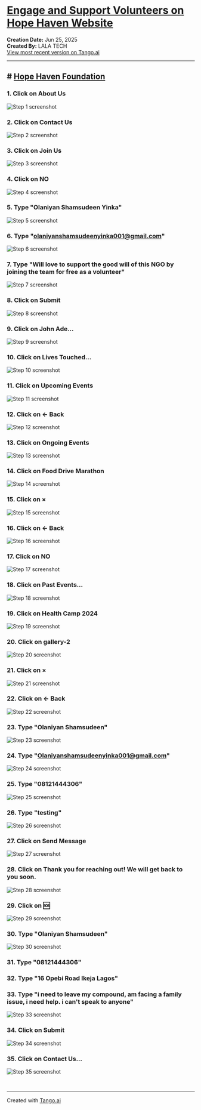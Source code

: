 # [Engage and Support Volunteers on Hope Haven Website](https://app.tango.us/app/workflow/2528958a-9c6d-4f8f-9cb0-38895c8d6929?utm_source=markdown&utm_medium=markdown&utm_campaign=workflow%20export%20links)

__Creation Date:__ Jun 25, 2025  
__Created By:__ LALA TECH  
[View most recent version on Tango.ai](https://app.tango.us/app/workflow/2528958a-9c6d-4f8f-9cb0-38895c8d6929?utm_source=markdown&utm_medium=markdown&utm_campaign=workflow%20export%20links)



***




## # [Hope Haven Foundation](https://hopehavenngo.vercel.app/)


### 1. Click on About Us
![Step 1 screenshot](https://images.tango.us/workflows/2528958a-9c6d-4f8f-9cb0-38895c8d6929/steps/747cb780-8c03-43c4-8e52-5d421a66a3f8/5b7e0484-4386-4e31-ac9c-0b2623c399fd.png?crop=focalpoint&fit=crop&fp-x=0.5724&fp-y=0.0758&fp-z=2.3164&w=1200&border=2%2CF4F2F7&border-radius=8%2C8%2C8%2C8&border-radius-inner=8%2C8%2C8%2C8&blend-align=bottom&blend-mode=normal&blend-x=0&blend-w=1200&blend64=aHR0cHM6Ly9pbWFnZXMudGFuZ28udXMvc3RhdGljL21hZGUtd2l0aC10YW5nby13YXRlcm1hcmstdjIucG5n&mark-x=417&mark-y=31&m64=aHR0cHM6Ly9pbWFnZXMudGFuZ28udXMvc3RhdGljL2JsYW5rLnBuZz9tYXNrPWNvcm5lcnMmYm9yZGVyPTQlMkNGRjc0NDImdz0zNjYmaD0yMjgmZml0PWNyb3AmY29ybmVyLXJhZGl1cz0xMA%3D%3D)


### 2. Click on Contact Us
![Step 2 screenshot](https://images.tango.us/workflows/2528958a-9c6d-4f8f-9cb0-38895c8d6929/steps/b4cef8e2-4278-43e8-95ad-60a527057eaa/4e33c57d-4e02-44c1-880c-11f0d9b99c0a.png?crop=focalpoint&fit=crop&fp-x=0.7472&fp-y=0.0758&fp-z=2.3850&w=1200&border=2%2CF4F2F7&border-radius=8%2C8%2C8%2C8&border-radius-inner=8%2C8%2C8%2C8&blend-align=bottom&blend-mode=normal&blend-x=0&blend-w=1200&blend64=aHR0cHM6Ly9pbWFnZXMudGFuZ28udXMvc3RhdGljL21hZGUtd2l0aC10YW5nby13YXRlcm1hcmstdjIucG5n&mark-x=393&mark-y=32&m64=aHR0cHM6Ly9pbWFnZXMudGFuZ28udXMvc3RhdGljL2JsYW5rLnBuZz9tYXNrPWNvcm5lcnMmYm9yZGVyPTQlMkNGRjc0NDImdz00MTUmaD0yMzUmZml0PWNyb3AmY29ybmVyLXJhZGl1cz0xMA%3D%3D)


### 3. Click on Join Us
![Step 3 screenshot](https://images.tango.us/workflows/2528958a-9c6d-4f8f-9cb0-38895c8d6929/steps/2f3e1405-5cf4-4cbd-9ab7-ad8fce27fdb1/4126bcf7-2678-40d9-a87d-7634d74f1cf7.png?crop=focalpoint&fit=crop&fp-x=0.8880&fp-y=0.0766&fp-z=2.3277&w=1200&border=2%2CF4F2F7&border-radius=8%2C8%2C8%2C8&border-radius-inner=8%2C8%2C8%2C8&blend-align=bottom&blend-mode=normal&blend-x=0&blend-w=1200&blend64=aHR0cHM6Ly9pbWFnZXMudGFuZ28udXMvc3RhdGljL21hZGUtd2l0aC10YW5nby13YXRlcm1hcmstdjIucG5n&mark-x=676&mark-y=23&m64=aHR0cHM6Ly9pbWFnZXMudGFuZ28udXMvc3RhdGljL2JsYW5rLnBuZz9tYXNrPWNvcm5lcnMmYm9yZGVyPTQlMkNGRjc0NDImdz00MjImaD0yNDkmZml0PWNyb3AmY29ybmVyLXJhZGl1cz0xMA%3D%3D)


### 4. Click on NO
![Step 4 screenshot](https://images.tango.us/workflows/2528958a-9c6d-4f8f-9cb0-38895c8d6929/steps/11079a5f-7ebf-475f-bb25-2b8b58e8ce36/17e4e837-b747-4f71-840a-edeabe435fac.png?crop=focalpoint&fit=crop&fp-x=0.5557&fp-y=0.5648&fp-z=2.4607&w=1200&border=2%2CF4F2F7&border-radius=8%2C8%2C8%2C8&border-radius-inner=8%2C8%2C8%2C8&blend-align=bottom&blend-mode=normal&blend-x=0&blend-w=1200&blend64=aHR0cHM6Ly9pbWFnZXMudGFuZ28udXMvc3RhdGljL21hZGUtd2l0aC10YW5nby13YXRlcm1hcmstdjIucG5n&mark-x=443&mark-y=328&m64=aHR0cHM6Ly9pbWFnZXMudGFuZ28udXMvc3RhdGljL2JsYW5rLnBuZz9tYXNrPWNvcm5lcnMmYm9yZGVyPTQlMkNGRjc0NDImdz0zMTQmaD0xNzEmZml0PWNyb3AmY29ybmVyLXJhZGl1cz0xMA%3D%3D)


### 5. Type "Olaniyan Shamsudeen Yinka"
![Step 5 screenshot](https://images.tango.us/workflows/2528958a-9c6d-4f8f-9cb0-38895c8d6929/steps/f7c56721-a149-4f0b-8dd8-f2016ff5bd1c/aba13d80-97b5-4a79-8c4a-bf4568031ed0.png?crop=focalpoint&fit=crop&fp-x=0.4924&fp-y=0.3461&fp-z=1.8140&w=1200&border=2%2CF4F2F7&border-radius=8%2C8%2C8%2C8&border-radius-inner=8%2C8%2C8%2C8&blend-align=bottom&blend-mode=normal&blend-x=0&blend-w=1200&blend64=aHR0cHM6Ly9pbWFnZXMudGFuZ28udXMvc3RhdGljL21hZGUtd2l0aC10YW5nby13YXRlcm1hcmstdjIucG5n&mark-x=327&mark-y=351&m64=aHR0cHM6Ly9pbWFnZXMudGFuZ28udXMvc3RhdGljL2JsYW5rLnBuZz9tYXNrPWNvcm5lcnMmYm9yZGVyPTQlMkNGRjc0NDImdz01NDcmaD0xMjQmZml0PWNyb3AmY29ybmVyLXJhZGl1cz0xMA%3D%3D)


### 6. Type "olaniyanshamsudeenyinka001@gmail.com"
![Step 6 screenshot](https://images.tango.us/workflows/2528958a-9c6d-4f8f-9cb0-38895c8d6929/steps/aaa43f46-a788-4e2a-9707-5ec35c7d7b42/951d3531-6a3f-4ef6-a758-9d007e4da7b2.png?crop=focalpoint&fit=crop&fp-x=0.4924&fp-y=0.4404&fp-z=1.8140&w=1200&border=2%2CF4F2F7&border-radius=8%2C8%2C8%2C8&border-radius-inner=8%2C8%2C8%2C8&blend-align=bottom&blend-mode=normal&blend-x=0&blend-w=1200&blend64=aHR0cHM6Ly9pbWFnZXMudGFuZ28udXMvc3RhdGljL21hZGUtd2l0aC10YW5nby13YXRlcm1hcmstdjIucG5n&mark-x=327&mark-y=351&m64=aHR0cHM6Ly9pbWFnZXMudGFuZ28udXMvc3RhdGljL2JsYW5rLnBuZz9tYXNrPWNvcm5lcnMmYm9yZGVyPTQlMkNGRjc0NDImdz01NDcmaD0xMjQmZml0PWNyb3AmY29ybmVyLXJhZGl1cz0xMA%3D%3D)


### 7. Type "Will love to support the good will of this NGO by joining the team for free as a volunteer"
![Step 7 screenshot](https://images.tango.us/workflows/2528958a-9c6d-4f8f-9cb0-38895c8d6929/steps/a0504ead-c3b1-49c9-a2bb-31eae622a6b5/8adc0459-0fe4-4e64-af1f-27271e985f6f.png?crop=focalpoint&fit=crop&fp-x=0.4924&fp-y=0.5700&fp-z=1.8140&w=1200&border=2%2CF4F2F7&border-radius=8%2C8%2C8%2C8&border-radius-inner=8%2C8%2C8%2C8&blend-align=bottom&blend-mode=normal&blend-x=0&blend-w=1200&blend64=aHR0cHM6Ly9pbWFnZXMudGFuZ28udXMvc3RhdGljL21hZGUtd2l0aC10YW5nby13YXRlcm1hcmstdjIucG5n&mark-x=327&mark-y=298&m64=aHR0cHM6Ly9pbWFnZXMudGFuZ28udXMvc3RhdGljL2JsYW5rLnBuZz9tYXNrPWNvcm5lcnMmYm9yZGVyPTQlMkNGRjc0NDImdz01NDcmaD0yMjkmZml0PWNyb3AmY29ybmVyLXJhZGl1cz0xMA%3D%3D)


### 8. Click on Submit
![Step 8 screenshot](https://images.tango.us/workflows/2528958a-9c6d-4f8f-9cb0-38895c8d6929/steps/53d1a526-ba84-4980-bad1-1ca4f98c94db/ca655363-fd3c-4c01-b82b-599214025e7a.png?crop=focalpoint&fit=crop&fp-x=0.4924&fp-y=0.7194&fp-z=1.8140&w=1200&border=2%2CF4F2F7&border-radius=8%2C8%2C8%2C8&border-radius-inner=8%2C8%2C8%2C8&blend-align=bottom&blend-mode=normal&blend-x=0&blend-w=1200&blend64=aHR0cHM6Ly9pbWFnZXMudGFuZ28udXMvc3RhdGljL21hZGUtd2l0aC10YW5nby13YXRlcm1hcmstdjIucG5n&mark-x=327&mark-y=341&m64=aHR0cHM6Ly9pbWFnZXMudGFuZ28udXMvc3RhdGljL2JsYW5rLnBuZz9tYXNrPWNvcm5lcnMmYm9yZGVyPTQlMkNGRjc0NDImdz01NDcmaD0xNDMmZml0PWNyb3AmY29ybmVyLXJhZGl1cz0xMA%3D%3D)


### 9. Click on John Ade…
![Step 9 screenshot](https://images.tango.us/workflows/2528958a-9c6d-4f8f-9cb0-38895c8d6929/steps/99bfa534-51c0-40de-b35f-ecd5d4fa38ec/5ef141d4-9d07-4f62-8065-c60482aa9877.png?crop=focalpoint&fit=crop&fp-x=0.3171&fp-y=0.4411&fp-z=1.8832&w=1200&border=2%2CF4F2F7&border-radius=8%2C8%2C8%2C8&border-radius-inner=8%2C8%2C8%2C8&blend-align=bottom&blend-mode=normal&blend-x=0&blend-w=1200&blend64=aHR0cHM6Ly9pbWFnZXMudGFuZ28udXMvc3RhdGljL21hZGUtd2l0aC10YW5nby13YXRlcm1hcmstdjIucG5n&mark-x=339&mark-y=295&m64=aHR0cHM6Ly9pbWFnZXMudGFuZ28udXMvc3RhdGljL2JsYW5rLnBuZz9tYXNrPWNvcm5lcnMmYm9yZGVyPTQlMkNGRjc0NDImdz01MjImaD0yMzYmZml0PWNyb3AmY29ybmVyLXJhZGl1cz0xMA%3D%3D)


### 10. Click on Lives Touched…
![Step 10 screenshot](https://images.tango.us/workflows/2528958a-9c6d-4f8f-9cb0-38895c8d6929/steps/524d225d-9008-4a67-b4d7-97efc8287f19/be923018-6646-460c-8a2d-0bbe0e9a0424.png?crop=focalpoint&fit=crop&fp-x=0.4924&fp-y=0.6274&fp-z=1.0967&w=1200&border=2%2CF4F2F7&border-radius=8%2C8%2C8%2C8&border-radius-inner=8%2C8%2C8%2C8&blend-align=bottom&blend-mode=normal&blend-x=0&blend-w=1200&blend64=aHR0cHM6Ly9pbWFnZXMudGFuZ28udXMvc3RhdGljL21hZGUtd2l0aC10YW5nby13YXRlcm1hcmstdjIucG5n&mark-x=68&mark-y=156&m64=aHR0cHM6Ly9pbWFnZXMudGFuZ28udXMvc3RhdGljL2JsYW5rLnBuZz9tYXNrPWNvcm5lcnMmYm9yZGVyPTQlMkNGRjc0NDImdz0xMDY0Jmg9NjY0JmZpdD1jcm9wJmNvcm5lci1yYWRpdXM9MTA%3D)


### 11. Click on Upcoming Events
![Step 11 screenshot](https://images.tango.us/workflows/2528958a-9c6d-4f8f-9cb0-38895c8d6929/steps/5c56d1c4-49ce-4d65-ac7c-18d1973d6791/4518a0c8-1ef7-404d-9fdb-44014f24c010.png?crop=focalpoint&fit=crop&fp-x=0.1960&fp-y=0.4300&fp-z=1.8308&w=1200&border=2%2CF4F2F7&border-radius=8%2C8%2C8%2C8&border-radius-inner=8%2C8%2C8%2C8&blend-align=bottom&blend-mode=normal&blend-x=0&blend-w=1200&blend64=aHR0cHM6Ly9pbWFnZXMudGFuZ28udXMvc3RhdGljL21hZGUtd2l0aC10YW5nby13YXRlcm1hcmstdjIucG5n&mark-x=160&mark-y=266&m64=aHR0cHM6Ly9pbWFnZXMudGFuZ28udXMvc3RhdGljL2JsYW5rLnBuZz9tYXNrPWNvcm5lcnMmYm9yZGVyPTQlMkNGRjc0NDImdz01NDEmaD0yOTQmZml0PWNyb3AmY29ybmVyLXJhZGl1cz0xMA%3D%3D)


### 12. Click on ← Back
![Step 12 screenshot](https://images.tango.us/workflows/2528958a-9c6d-4f8f-9cb0-38895c8d6929/steps/8e1eea72-a01f-4592-8d59-bfd63d0444d7/c0701fda-ae52-4cc2-b0bb-fe6434b032ff.png?crop=focalpoint&fit=crop&fp-x=0.0775&fp-y=0.3652&fp-z=2.6741&w=1200&border=2%2CF4F2F7&border-radius=8%2C8%2C8%2C8&border-radius-inner=8%2C8%2C8%2C8&blend-align=bottom&blend-mode=normal&blend-x=0&blend-w=1200&blend64=aHR0cHM6Ly9pbWFnZXMudGFuZ28udXMvc3RhdGljL21hZGUtd2l0aC10YW5nby13YXRlcm1hcmstdjIucG5n&mark-x=130&mark-y=357&m64=aHR0cHM6Ly9pbWFnZXMudGFuZ28udXMvc3RhdGljL2JsYW5rLnBuZz9tYXNrPWNvcm5lcnMmYm9yZGVyPTQlMkNGRjc0NDImdz0yMzcmaD0xMTEmZml0PWNyb3AmY29ybmVyLXJhZGl1cz0xMA%3D%3D)


### 13. Click on Ongoing Events
![Step 13 screenshot](https://images.tango.us/workflows/2528958a-9c6d-4f8f-9cb0-38895c8d6929/steps/b76e4bcc-8b06-494c-a7e9-7757d4acd5ea/b81a53e0-8e76-4385-b045-13651e1a1a9b.png?crop=focalpoint&fit=crop&fp-x=0.5000&fp-y=0.4492&fp-z=1.8308&w=1200&border=2%2CF4F2F7&border-radius=8%2C8%2C8%2C8&border-radius-inner=8%2C8%2C8%2C8&blend-align=bottom&blend-mode=normal&blend-x=0&blend-w=1200&blend64=aHR0cHM6Ly9pbWFnZXMudGFuZ28udXMvc3RhdGljL21hZGUtd2l0aC10YW5nby13YXRlcm1hcmstdjIucG5n&mark-x=330&mark-y=266&m64=aHR0cHM6Ly9pbWFnZXMudGFuZ28udXMvc3RhdGljL2JsYW5rLnBuZz9tYXNrPWNvcm5lcnMmYm9yZGVyPTQlMkNGRjc0NDImdz01NDEmaD0yOTQmZml0PWNyb3AmY29ybmVyLXJhZGl1cz0xMA%3D%3D)


### 14. Click on Food Drive Marathon
![Step 14 screenshot](https://images.tango.us/workflows/2528958a-9c6d-4f8f-9cb0-38895c8d6929/steps/a8576aaa-61e7-4c3d-a9c5-5bcfd5211817/1e579495-b1b9-45a4-916f-a987ceadec01.png?crop=focalpoint&fit=crop&fp-x=0.5000&fp-y=0.6082&fp-z=1.8376&w=1200&border=2%2CF4F2F7&border-radius=8%2C8%2C8%2C8&border-radius-inner=8%2C8%2C8%2C8&blend-align=bottom&blend-mode=normal&blend-x=0&blend-w=1200&blend64=aHR0cHM6Ly9pbWFnZXMudGFuZ28udXMvc3RhdGljL21hZGUtd2l0aC10YW5nby13YXRlcm1hcmstdjIucG5n&mark-x=331&mark-y=279&m64=aHR0cHM6Ly9pbWFnZXMudGFuZ28udXMvc3RhdGljL2JsYW5rLnBuZz9tYXNrPWNvcm5lcnMmYm9yZGVyPTQlMkNGRjc0NDImdz01MzgmaD0yNjgmZml0PWNyb3AmY29ybmVyLXJhZGl1cz0xMA%3D%3D)


### 15. Click on ×
![Step 15 screenshot](https://images.tango.us/workflows/2528958a-9c6d-4f8f-9cb0-38895c8d6929/steps/e7af8032-e607-41f6-87b6-ac8f011e60b6/6c4e059b-7b41-4589-8401-616f306aab6a.png?crop=focalpoint&fit=crop&fp-x=0.7183&fp-y=0.3829&fp-z=2.7412&w=1200&border=2%2CF4F2F7&border-radius=8%2C8%2C8%2C8&border-radius-inner=8%2C8%2C8%2C8&blend-align=bottom&blend-mode=normal&blend-x=0&blend-w=1200&blend64=aHR0cHM6Ly9pbWFnZXMudGFuZ28udXMvc3RhdGljL21hZGUtd2l0aC10YW5nby13YXRlcm1hcmstdjIucG5n&mark-x=563&mark-y=339&m64=aHR0cHM6Ly9pbWFnZXMudGFuZ28udXMvc3RhdGljL2JsYW5rLnBuZz9tYXNrPWNvcm5lcnMmYm9yZGVyPTQlMkNGRjc0NDImdz03MyZoPTE0NyZmaXQ9Y3JvcCZjb3JuZXItcmFkaXVzPTEw)


### 16. Click on ← Back
![Step 16 screenshot](https://images.tango.us/workflows/2528958a-9c6d-4f8f-9cb0-38895c8d6929/steps/98afbe33-3fcd-4f3d-8ed6-58edcbe74dd7/25ae3fac-39d0-477b-8570-3eb9d95701e8.png?crop=focalpoint&fit=crop&fp-x=0.0775&fp-y=0.3652&fp-z=2.6741&w=1200&border=2%2CF4F2F7&border-radius=8%2C8%2C8%2C8&border-radius-inner=8%2C8%2C8%2C8&blend-align=bottom&blend-mode=normal&blend-x=0&blend-w=1200&blend64=aHR0cHM6Ly9pbWFnZXMudGFuZ28udXMvc3RhdGljL21hZGUtd2l0aC10YW5nby13YXRlcm1hcmstdjIucG5n&mark-x=130&mark-y=357&m64=aHR0cHM6Ly9pbWFnZXMudGFuZ28udXMvc3RhdGljL2JsYW5rLnBuZz9tYXNrPWNvcm5lcnMmYm9yZGVyPTQlMkNGRjc0NDImdz0yMzcmaD0xMTEmZml0PWNyb3AmY29ybmVyLXJhZGl1cz0xMA%3D%3D)


### 17. Click on NO
![Step 17 screenshot](https://images.tango.us/workflows/2528958a-9c6d-4f8f-9cb0-38895c8d6929/steps/ef96eccc-9a3d-4b63-8b60-06ae449155a8/2b15d7ee-1c46-4433-8ad8-23121b0abe23.png?crop=focalpoint&fit=crop&fp-x=0.5557&fp-y=0.5648&fp-z=2.4607&w=1200&border=2%2CF4F2F7&border-radius=8%2C8%2C8%2C8&border-radius-inner=8%2C8%2C8%2C8&blend-align=bottom&blend-mode=normal&blend-x=0&blend-w=1200&blend64=aHR0cHM6Ly9pbWFnZXMudGFuZ28udXMvc3RhdGljL21hZGUtd2l0aC10YW5nby13YXRlcm1hcmstdjIucG5n&mark-x=443&mark-y=328&m64=aHR0cHM6Ly9pbWFnZXMudGFuZ28udXMvc3RhdGljL2JsYW5rLnBuZz9tYXNrPWNvcm5lcnMmYm9yZGVyPTQlMkNGRjc0NDImdz0zMTQmaD0xNzEmZml0PWNyb3AmY29ybmVyLXJhZGl1cz0xMA%3D%3D)


### 18. Click on Past Events…
![Step 18 screenshot](https://images.tango.us/workflows/2528958a-9c6d-4f8f-9cb0-38895c8d6929/steps/c4116763-8e88-4d80-9eec-e888c417fd9b/6a0c0c3c-df7f-4000-a5a0-df6c5935ee51.png?crop=focalpoint&fit=crop&fp-x=0.8045&fp-y=0.5287&fp-z=1.4761&w=1200&border=2%2CF4F2F7&border-radius=8%2C8%2C8%2C8&border-radius-inner=8%2C8%2C8%2C8&blend-align=bottom&blend-mode=normal&blend-x=0&blend-w=1200&blend64=aHR0cHM6Ly9pbWFnZXMudGFuZ28udXMvc3RhdGljL21hZGUtd2l0aC10YW5nby13YXRlcm1hcmstdjIucG5n&mark-x=606&mark-y=162&m64=aHR0cHM6Ly9pbWFnZXMudGFuZ28udXMvc3RhdGljL2JsYW5rLnBuZz9tYXNrPWNvcm5lcnMmYm9yZGVyPTQlMkNGRjc0NDImdz00OTUmaD01MDImZml0PWNyb3AmY29ybmVyLXJhZGl1cz0xMA%3D%3D)


### 19. Click on Health Camp 2024
![Step 19 screenshot](https://images.tango.us/workflows/2528958a-9c6d-4f8f-9cb0-38895c8d6929/steps/73a36eba-5d32-494a-bdd3-a86320efc12b/3cd56e48-3f46-4c2d-9ece-b62730c8b384.png?crop=focalpoint&fit=crop&fp-x=0.2042&fp-y=0.3638&fp-z=1.8376&w=1200&border=2%2CF4F2F7&border-radius=8%2C8%2C8%2C8&border-radius-inner=8%2C8%2C8%2C8&blend-align=bottom&blend-mode=normal&blend-x=0&blend-w=1200&blend64=aHR0cHM6Ly9pbWFnZXMudGFuZ28udXMvc3RhdGljL21hZGUtd2l0aC10YW5nby13YXRlcm1hcmstdjIucG5n&mark-x=181&mark-y=279&m64=aHR0cHM6Ly9pbWFnZXMudGFuZ28udXMvc3RhdGljL2JsYW5rLnBuZz9tYXNrPWNvcm5lcnMmYm9yZGVyPTQlMkNGRjc0NDImdz01MzgmaD0yNjgmZml0PWNyb3AmY29ybmVyLXJhZGl1cz0xMA%3D%3D)


### 20. Click on gallery-2
![Step 20 screenshot](https://images.tango.us/workflows/2528958a-9c6d-4f8f-9cb0-38895c8d6929/steps/5a543378-0603-458d-8ccf-13528e4cd872/c3bf3a53-533e-4ff3-9137-5ec46f2f8e0d.png?crop=focalpoint&fit=crop&fp-x=0.4853&fp-y=0.7290&fp-z=1.2155&w=1200&border=2%2CF4F2F7&border-radius=8%2C8%2C8%2C8&border-radius-inner=8%2C8%2C8%2C8&blend-align=bottom&blend-mode=normal&blend-x=0&blend-w=1200&blend64=aHR0cHM6Ly9pbWFnZXMudGFuZ28udXMvc3RhdGljL21hZGUtd2l0aC10YW5nby13YXRlcm1hcmstdjIucG5n&mark-x=151&mark-y=288&m64=aHR0cHM6Ly9pbWFnZXMudGFuZ28udXMvc3RhdGljL2JsYW5rLnBuZz9tYXNrPWNvcm5lcnMmYm9yZGVyPTQlMkNGRjc0NDImdz04OTkmaD01MzImZml0PWNyb3AmY29ybmVyLXJhZGl1cz0xMA%3D%3D)


### 21. Click on ×
![Step 21 screenshot](https://images.tango.us/workflows/2528958a-9c6d-4f8f-9cb0-38895c8d6929/steps/366b9973-a629-4b49-9fb1-7911555e154f/36b1fa83-c4f2-4748-a140-5022b48d2998.png?crop=focalpoint&fit=crop&fp-x=0.8024&fp-y=0.0825&fp-z=2.7412&w=1200&border=2%2CF4F2F7&border-radius=8%2C8%2C8%2C8&border-radius-inner=8%2C8%2C8%2C8&blend-align=bottom&blend-mode=normal&blend-x=0&blend-w=1200&blend64=aHR0cHM6Ly9pbWFnZXMudGFuZ28udXMvc3RhdGljL21hZGUtd2l0aC10YW5nby13YXRlcm1hcmstdjIucG5n&mark-x=563&mark-y=113&m64=aHR0cHM6Ly9pbWFnZXMudGFuZ28udXMvc3RhdGljL2JsYW5rLnBuZz9tYXNrPWNvcm5lcnMmYm9yZGVyPTQlMkNGRjc0NDImdz03MyZoPTE0NyZmaXQ9Y3JvcCZjb3JuZXItcmFkaXVzPTEw)


### 22. Click on ← Back
![Step 22 screenshot](https://images.tango.us/workflows/2528958a-9c6d-4f8f-9cb0-38895c8d6929/steps/e162ba5a-6b8b-47d6-a2a2-7be5bc9d4f11/c367f873-e35b-4cc6-96c2-19b8eb951c4b.png?crop=focalpoint&fit=crop&fp-x=0.0775&fp-y=0.3859&fp-z=2.6741&w=1200&border=2%2CF4F2F7&border-radius=8%2C8%2C8%2C8&border-radius-inner=8%2C8%2C8%2C8&blend-align=bottom&blend-mode=normal&blend-x=0&blend-w=1200&blend64=aHR0cHM6Ly9pbWFnZXMudGFuZ28udXMvc3RhdGljL21hZGUtd2l0aC10YW5nby13YXRlcm1hcmstdjIucG5n&mark-x=130&mark-y=357&m64=aHR0cHM6Ly9pbWFnZXMudGFuZ28udXMvc3RhdGljL2JsYW5rLnBuZz9tYXNrPWNvcm5lcnMmYm9yZGVyPTQlMkNGRjc0NDImdz0yMzcmaD0xMTEmZml0PWNyb3AmY29ybmVyLXJhZGl1cz0xMA%3D%3D)


### 23. Type "Olaniyan Shamsudeen"
![Step 23 screenshot](https://images.tango.us/workflows/2528958a-9c6d-4f8f-9cb0-38895c8d6929/steps/3767fc8c-01e9-4616-a31c-4c1b55d79c57/de7172a1-a798-4ab4-bd83-3c4757c8d3d8.png?crop=focalpoint&fit=crop&fp-x=0.6211&fp-y=0.3741&fp-z=2.1550&w=1200&border=2%2CF4F2F7&border-radius=8%2C8%2C8%2C8&border-radius-inner=8%2C8%2C8%2C8&blend-align=bottom&blend-mode=normal&blend-x=0&blend-w=1200&blend64=aHR0cHM6Ly9pbWFnZXMudGFuZ28udXMvc3RhdGljL21hZGUtd2l0aC10YW5nby13YXRlcm1hcmstdjIucG5n&mark-x=380&mark-y=339&m64=aHR0cHM6Ly9pbWFnZXMudGFuZ28udXMvc3RhdGljL2JsYW5rLnBuZz9tYXNrPWNvcm5lcnMmYm9yZGVyPTQlMkNGRjc0NDImdz00NDAmaD0xNDcmZml0PWNyb3AmY29ybmVyLXJhZGl1cz0xMA%3D%3D)


### 24. Type "Olaniyanshamsudeenyinka001@gmail.com"
![Step 24 screenshot](https://images.tango.us/workflows/2528958a-9c6d-4f8f-9cb0-38895c8d6929/steps/69871d18-789d-45b4-b315-2da4cf923994/8585ded7-34fd-4e13-864f-bdbf19fbe827.png?crop=focalpoint&fit=crop&fp-x=0.7943&fp-y=0.3741&fp-z=2.6146&w=1200&border=2%2CF4F2F7&border-radius=8%2C8%2C8%2C8&border-radius-inner=8%2C8%2C8%2C8&blend-align=bottom&blend-mode=normal&blend-x=0&blend-w=1200&blend64=aHR0cHM6Ly9pbWFnZXMudGFuZ28udXMvc3RhdGljL21hZGUtd2l0aC10YW5nby13YXRlcm1hcmstdjIucG5n&mark-x=333&mark-y=324&m64=aHR0cHM6Ly9pbWFnZXMudGFuZ28udXMvc3RhdGljL2JsYW5rLnBuZz9tYXNrPWNvcm5lcnMmYm9yZGVyPTQlMkNGRjc0NDImdz01MzQmaD0xNzgmZml0PWNyb3AmY29ybmVyLXJhZGl1cz0xMA%3D%3D)


### 25. Type "08121444306"
![Step 25 screenshot](https://images.tango.us/workflows/2528958a-9c6d-4f8f-9cb0-38895c8d6929/steps/af73014f-cb63-4cc8-bff0-c435bbf9629c/8db5d09e-57e1-4370-b276-c8ffbcb86ee9.png?crop=focalpoint&fit=crop&fp-x=0.7082&fp-y=0.4639&fp-z=2.1550&w=1200&border=2%2CF4F2F7&border-radius=8%2C8%2C8%2C8&border-radius-inner=8%2C8%2C8%2C8&blend-align=bottom&blend-mode=normal&blend-x=0&blend-w=1200&blend64=aHR0cHM6Ly9pbWFnZXMudGFuZ28udXMvc3RhdGljL21hZGUtd2l0aC10YW5nby13YXRlcm1hcmstdjIucG5n&mark-x=155&mark-y=339&m64=aHR0cHM6Ly9pbWFnZXMudGFuZ28udXMvc3RhdGljL2JsYW5rLnBuZz9tYXNrPWNvcm5lcnMmYm9yZGVyPTQlMkNGRjc0NDImdz04OTEmaD0xNDcmZml0PWNyb3AmY29ybmVyLXJhZGl1cz0xMA%3D%3D)


### 26. Type "testing"
![Step 26 screenshot](https://images.tango.us/workflows/2528958a-9c6d-4f8f-9cb0-38895c8d6929/steps/6979b6ea-840a-43e9-bcca-b9b7397c8188/3d3e35bd-4c51-495e-8dbd-a27e7f509627.png?crop=focalpoint&fit=crop&fp-x=0.7082&fp-y=0.6068&fp-z=2.0514&w=1200&border=2%2CF4F2F7&border-radius=8%2C8%2C8%2C8&border-radius-inner=8%2C8%2C8%2C8&blend-align=bottom&blend-mode=normal&blend-x=0&blend-w=1200&blend64=aHR0cHM6Ly9pbWFnZXMudGFuZ28udXMvc3RhdGljL21hZGUtd2l0aC10YW5nby13YXRlcm1hcmstdjIucG5n&mark-x=176&mark-y=253&m64=aHR0cHM6Ly9pbWFnZXMudGFuZ28udXMvc3RhdGljL2JsYW5rLnBuZz9tYXNrPWNvcm5lcnMmYm9yZGVyPTQlMkNGRjc0NDImdz04NDgmaD0zMTkmZml0PWNyb3AmY29ybmVyLXJhZGl1cz0xMA%3D%3D)


### 27. Click on Send Message
![Step 27 screenshot](https://images.tango.us/workflows/2528958a-9c6d-4f8f-9cb0-38895c8d6929/steps/7d64702e-2857-4136-80fc-56d767eafedf/c83f195a-7d29-4095-9b86-e02e3383b4d2.png?crop=focalpoint&fit=crop&fp-x=0.7082&fp-y=0.7592&fp-z=2.1550&w=1200&border=2%2CF4F2F7&border-radius=8%2C8%2C8%2C8&border-radius-inner=8%2C8%2C8%2C8&blend-align=bottom&blend-mode=normal&blend-x=0&blend-w=1200&blend64=aHR0cHM6Ly9pbWFnZXMudGFuZ28udXMvc3RhdGljL21hZGUtd2l0aC10YW5nby13YXRlcm1hcmstdjIucG5n&mark-x=155&mark-y=335&m64=aHR0cHM6Ly9pbWFnZXMudGFuZ28udXMvc3RhdGljL2JsYW5rLnBuZz9tYXNrPWNvcm5lcnMmYm9yZGVyPTQlMkNGRjc0NDImdz04OTEmaD0xNTUmZml0PWNyb3AmY29ybmVyLXJhZGl1cz0xMA%3D%3D)


### 28. Click on Thank you for reaching out! We will get back to you soon.
![Step 28 screenshot](https://images.tango.us/workflows/2528958a-9c6d-4f8f-9cb0-38895c8d6929/steps/e83bdec0-fd50-4a44-a235-549a6ad811f5/fc498245-6fe7-4497-8b5e-5c619591a64e.png?crop=focalpoint&fit=crop&fp-x=0.7082&fp-y=0.6289&fp-z=2.1550&w=1200&border=2%2CF4F2F7&border-radius=8%2C8%2C8%2C8&border-radius-inner=8%2C8%2C8%2C8&blend-align=bottom&blend-mode=normal&blend-x=0&blend-w=1200&blend64=aHR0cHM6Ly9pbWFnZXMudGFuZ28udXMvc3RhdGljL21hZGUtd2l0aC10YW5nby13YXRlcm1hcmstdjIucG5n&mark-x=155&mark-y=339&m64=aHR0cHM6Ly9pbWFnZXMudGFuZ28udXMvc3RhdGljL2JsYW5rLnBuZz9tYXNrPWNvcm5lcnMmYm9yZGVyPTQlMkNGRjc0NDImdz04OTEmaD0xNDcmZml0PWNyb3AmY29ybmVyLXJhZGl1cz0xMA%3D%3D)


### 29. Click on 🆘
![Step 29 screenshot](https://images.tango.us/workflows/2528958a-9c6d-4f8f-9cb0-38895c8d6929/steps/741eb5b4-6144-485e-9596-4fb655bc60df/d6ef111a-cf94-42cd-8bb2-e7403cbb0c8e.png?crop=focalpoint&fit=crop&fp-x=0.7021&fp-y=0.8527&fp-z=3.0000&w=1200&border=2%2CF4F2F7&border-radius=8%2C8%2C8%2C8&border-radius-inner=8%2C8%2C8%2C8&blend-align=bottom&blend-mode=normal&blend-x=0&blend-w=1200&blend64=aHR0cHM6Ly9pbWFnZXMudGFuZ28udXMvc3RhdGljL21hZGUtd2l0aC10YW5nby13YXRlcm1hcmstdjIucG5n&mark-x=472&mark-y=333&m64=aHR0cHM6Ly9pbWFnZXMudGFuZ28udXMvc3RhdGljL2JsYW5rLnBuZz9tYXNrPWNvcm5lcnMmYm9yZGVyPTQlMkNGRjc0NDImdz0yNTUmaD0yNTUmZml0PWNyb3AmY29ybmVyLXJhZGl1cz0xMA%3D%3D)


### 30. Type "Olaniyan Shamsudeen"
![Step 30 screenshot](https://images.tango.us/workflows/2528958a-9c6d-4f8f-9cb0-38895c8d6929/steps/2c50619f-991c-4a12-8a72-39d1ffc81214/8e8b341a-60e7-4737-bf5f-5898672de9cb.png?crop=focalpoint&fit=crop&fp-x=0.4924&fp-y=0.3004&fp-z=1.6502&w=1200&border=2%2CF4F2F7&border-radius=8%2C8%2C8%2C8&border-radius-inner=8%2C8%2C8%2C8&blend-align=bottom&blend-mode=normal&blend-x=0&blend-w=1200&blend64=aHR0cHM6Ly9pbWFnZXMudGFuZ28udXMvc3RhdGljL21hZGUtd2l0aC10YW5nby13YXRlcm1hcmstdjIucG5n&mark-x=297&mark-y=353&m64=aHR0cHM6Ly9pbWFnZXMudGFuZ28udXMvc3RhdGljL2JsYW5rLnBuZz9tYXNrPWNvcm5lcnMmYm9yZGVyPTQlMkNGRjc0NDImdz02MDYmaD0xMTImZml0PWNyb3AmY29ybmVyLXJhZGl1cz0xMA%3D%3D)


### 31. Type "08121444306"


### 32. Type "16 Opebi Road Ikeja Lagos"


### 33. Type "i need to leave my compound, am facing a family issue, i need help. i can't speak to anyone"
![Step 33 screenshot](https://images.tango.us/workflows/2528958a-9c6d-4f8f-9cb0-38895c8d6929/steps/cc162520-7e67-48fc-a404-ad62f7bb3ac6/db9a1436-7c20-4d8a-9eac-abd29ed898cc.png?crop=focalpoint&fit=crop&fp-x=0.4924&fp-y=0.6200&fp-z=1.6502&w=1200&border=2%2CF4F2F7&border-radius=8%2C8%2C8%2C8&border-radius-inner=8%2C8%2C8%2C8&blend-align=bottom&blend-mode=normal&blend-x=0&blend-w=1200&blend64=aHR0cHM6Ly9pbWFnZXMudGFuZ28udXMvc3RhdGljL21hZGUtd2l0aC10YW5nby13YXRlcm1hcmstdjIucG5n&mark-x=297&mark-y=308&m64=aHR0cHM6Ly9pbWFnZXMudGFuZ28udXMvc3RhdGljL2JsYW5rLnBuZz9tYXNrPWNvcm5lcnMmYm9yZGVyPTQlMkNGRjc0NDImdz02MDYmaD0yMDkmZml0PWNyb3AmY29ybmVyLXJhZGl1cz0xMA%3D%3D)


### 34. Click on Submit
![Step 34 screenshot](https://images.tango.us/workflows/2528958a-9c6d-4f8f-9cb0-38895c8d6929/steps/091acf68-2936-4d05-b748-dc9f474d447b/160475af-79c2-49b5-b541-b21814ed4f45.png?crop=focalpoint&fit=crop&fp-x=0.4924&fp-y=0.7636&fp-z=1.6502&w=1200&border=2%2CF4F2F7&border-radius=8%2C8%2C8%2C8&border-radius-inner=8%2C8%2C8%2C8&blend-align=bottom&blend-mode=normal&blend-x=0&blend-w=1200&blend64=aHR0cHM6Ly9pbWFnZXMudGFuZ28udXMvc3RhdGljL21hZGUtd2l0aC10YW5nby13YXRlcm1hcmstdjIucG5n&mark-x=297&mark-y=446&m64=aHR0cHM6Ly9pbWFnZXMudGFuZ28udXMvc3RhdGljL2JsYW5rLnBuZz9tYXNrPWNvcm5lcnMmYm9yZGVyPTQlMkNGRjc0NDImdz02MDYmaD0xMTQmZml0PWNyb3AmY29ybmVyLXJhZGl1cz0xMA%3D%3D)


### 35. Click on Contact Us…
![Step 35 screenshot](https://images.tango.us/workflows/2528958a-9c6d-4f8f-9cb0-38895c8d6929/steps/e9bee2cf-0202-4cb9-b1f1-ee77ccdd5951/8a54c3f6-9d4e-4518-ba2a-2ba475b40334.png?crop=focalpoint&fit=crop&fp-x=0.2928&fp-y=0.5000&fp-z=1.0059&w=1200&border=2%2CF4F2F7&border-radius=8%2C8%2C8%2C8&border-radius-inner=8%2C8%2C8%2C8&blend-align=bottom&blend-mode=normal&blend-x=0&blend-w=1200&blend64=aHR0cHM6Ly9pbWFnZXMudGFuZ28udXMvc3RhdGljL21hZGUtd2l0aC10YW5nby13YXRlcm1hcmstdjIucG5n&mark-x=122&mark-y=2&m64=aHR0cHM6Ly9pbWFnZXMudGFuZ28udXMvc3RhdGljL2JsYW5rLnBuZz9tYXNrPWNvcm5lcnMmYm9yZGVyPTQlMkNGRjc0NDImdz00NjImaD04MjEmZml0PWNyb3AmY29ybmVyLXJhZGl1cz0xMA%3D%3D)

<br/>

***
Created with [Tango.ai](https://tango.ai?utm_source=markdown&utm_medium=markdown&utm_campaign=workflow%20export%20links)